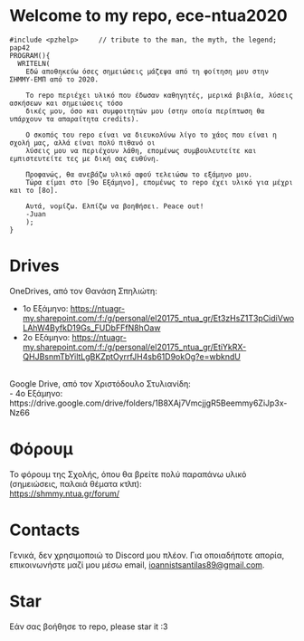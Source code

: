 # Welcome to my repo, ece-ntua2020
```
#include <pzhelp>     // tribute to the man, the myth, the legend; pap42
PROGRAM(){
  WRITELN(
    Εδώ αποθηκεύω όσες σημειώσεις μάζεψα από τη φοίτηση μου στην ΣΗΜΜΥ-ΕΜΠ από το 2020.

    Το repo περιέχει υλικό που έδωσαν καθηγητές, μερικά βιβλία, λύσεις ασκήσεων και σημειώσεις τόσο
    δικές μου, όσο και συμφοιτητών μου (στην οποία περίπτωση θα υπάρχουν τα απαραίτητα credits).

    Ο σκοπός του repo είναι να διευκολύνω λίγο το χάος που είναι η σχολή μας, αλλά είναι πολύ πιθανό οι
    λύσεις μου να περιέχουν λάθη, επομένως συμβουλευτείτε και εμπιστευτείτε τες με δική σας ευθύνη.

    Προφανώς, θα ανεβάζω υλικό αφού τελειώσω το εξάμηνο μου.
    Τώρα είμαι στο [9ο Εξάμηνο], επομένως το repo έχει υλικό για μέχρι και το [8ο].

    Αυτά, νομίζω. Ελπίζω να βοηθήσει. Peace out!
    -Juan
    );
}
```

# Drives
OneDrives, από τον Θανάση Σπηλιώτη: <br /> 
- 1ο Εξάμηνο: https://ntuagr-my.sharepoint.com/:f:/g/personal/el20175_ntua_gr/Et3zHsZ1T3pCidiVwoLAhW4ByfkD19Gs_FUDbFFfN8hOaw <br /> 
- 2ο Εξάμηνο: https://ntuagr-my.sharepoint.com/:f:/g/personal/el20175_ntua_gr/EtiYkRX-QHJBsnmTbYiltLgBKZptOyrrfJH4sb61D9okOg?e=wbkndU <br /> 
<br /> 
Google Drive, από τον Χριστόδουλο Στυλιανίδη:  <br /> 
- 4o Εξάμηνο: https://drive.google.com/drive/folders/1B8XAj7VmcjjgR5Beemmy6ZiJp3x-Nz66

# Φόρουμ
Το φόρουμ της Σχολής, όπου θα βρείτε πολύ παραπάνω υλικό (σημειώσεις, παλαιά θέματα κτλπ): <br /> 
https://shmmy.ntua.gr/forum/

# Contacts
Γενικά, δεν χρησιμοποιώ το Discord μου πλέον. Για οποιαδήποτε απορία, επικοινωνήστε μαζί μου μέσω email, [ioannistsantilas89@gmail.com](ioannistsantilas89@gmail.com).

# Star
Εάν σας βοήθησε το repo, please star it :3


      
